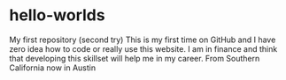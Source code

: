 # hello-worlds
My first repository (second try)
This is my first time on GitHub and I have zero idea how to code or really use this website. I am in finance and think that developing this skillset will help me in my career. From Southern California now in Austin
